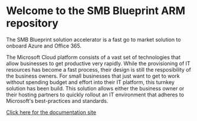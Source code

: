# Welcome to the SMB Blueprint ARM repository
The SMB Blueprint solution accelerator is a fast go to market solution to onboard Azure and Office 365.

The Microsoft Cloud platform consists of a vast set of technologies that allow businesses to get productive very rapidly.
While the provisioning of IT resources has become a fast process, their design is still the resposibility of the business owners.
For small businesses that just want to get to work without spending budget and effort into their IT platform,
this turnkey solution has been build. This solution allows either the business owner or their hosting partners
to quickly rollout an IT environment that adheres to Microsoft's best-practices and standards.

[Click here for the documentation site](https://inovativ.github.io/SMBblueprint-Docs/)
